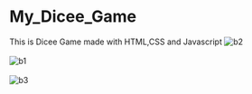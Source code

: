 # My_Dicee_Game
This is Dicee Game made with HTML,CSS and Javascript
![b2](https://user-images.githubusercontent.com/102681545/224003666-e572c879-ae28-4e6c-a028-453c8c7861f2.JPG)<br><br>
![b1](https://user-images.githubusercontent.com/102681545/224003686-e640f089-69db-4f0e-a19b-161248a7cba4.JPG)<br><br>
![b3](https://user-images.githubusercontent.com/102681545/224003728-245f5dec-4ed2-4077-97ea-b689c6a709df.JPG)<br><br>
